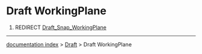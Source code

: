 # Draft WorkingPlane
1.  REDIRECT [Draft\_Snap\_WorkingPlane](Draft_Snap_WorkingPlane.md)

---
[documentation index](../README.md) > [Draft](Draft_Workbench.md) > Draft WorkingPlane
